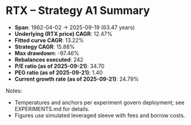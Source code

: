 # RTX – Strategy A1 Summary

- **Span**: 1962-04-02 → 2025-09-19 (63.47 years)
- **Underlying (RTX price) CAGR**: 12.47%
- **Fitted curve CAGR**: 13.22%
- **Strategy CAGR**: 15.88%
- **Max drawdown**: -97.46%
- **Rebalances executed**: 242
- **P/E ratio (as of 2025-09-21)**: 34.70
- **PEG ratio (as of 2025-09-21)**: 1.40
- **Current growth rate (as of 2025-09-21)**: 24.79%

Notes:

- Temperatures and anchors per experiment govern deployment; see EXPERIMENTS.md for details.
- Figures use simulated leveraged sleeve with fees and borrow costs.
